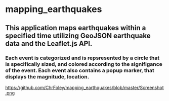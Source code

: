 # mapping_earthquakes

## This application maps earthquakes within a specified time utilizing GeoJSON earthquake data and the Leaflet.js API. 

### Each event is categorized and is repsresented by a circle that is specifically sized, and colored according to the signifigance of the event. Each event also contains a popup marker, that displays the magnitude, location.

<img>https://github.com/ChrFoley/mapping_earthquakes/blob/master/Screenshot.png</img>
